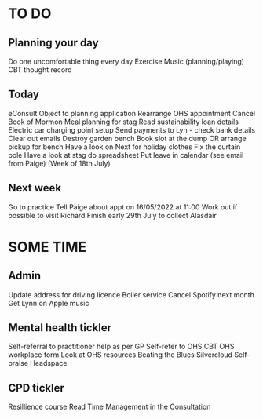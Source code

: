 # TO DO
## Planning your day
Do one uncomfortable thing every day
Exercise
Music (planning/playing)
CBT thought record

## Today
eConsult
Object to planning application
Rearrange OHS appointment
Cancel Book of Mormon
Meal planning for stag
Read sustainability loan details
Electric car charging point setup
Send payments to Lyn - check bank details
Clear out emails
Destroy garden bench
Book slot at the dump
OR arrange pickup for bench
Have a look on Next for holiday clothes
Fix the curtain pole
Have a look at stag do spreadsheet
Put leave in calendar (see email from Paige)
(Week of 18th July)

## Next week
Go to practice
Tell Paige about appt on 16/05/2022 at 11:00
Work out if possible to visit Richard
Finish early 29th July to collect Alasdair

# SOME  TIME
## Admin
Update address for driving licence
Boiler service
Cancel Spotify next month
Get Lynn on Apple music

## Mental health tickler
Self-referral to practitioner help as per GP
Self-refer to OHS CBT
OHS workplace form
Look at OHS resources
Beating the Blues
Silvercloud
Self-praise
Headspace

## CPD tickler
Resillience course
Read Time Management in the Consultation



